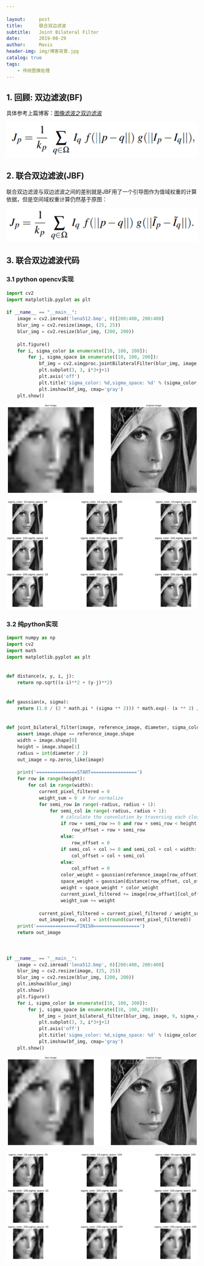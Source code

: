 ```yaml
---

layout:     post
title:      联合双边滤波
subtitle:   Joint Bilateral Filter
date:       2019-08-29
author:     Mavis
header-img: img/博客背景.jpg
catalog: true
tags:
    - 传统图像处理
---
```


## 1. 回顾: 双边滤波(BF)

具体参考上篇博客：[图像滤波之双边滤波]([https://niecongchong.github.io/2019/08/06/%E5%8F%8C%E8%BE%B9%E6%BB%A4%E6%B3%A2/](https://niecongchong.github.io/2019/08/06/双边滤波/))

![img](/img/2019-08-29-1.png)

## 2. 联合双边滤波(JBF)

联合双边滤波与双边滤波之间的差别就是JBF用了一个引导图作为值域权重的计算依据，但是空间域权重计算仍然基于原图：

![2019-08-29-2](/img/2019-08-29-2.png)



## 3. 联合双边滤波代码

### 3.1 python  opencv实现

```python
import cv2
import matplotlib.pyplot as plt

if __name__ == "__main__":
    image = cv2.imread('lena512.bmp', 0)[200:400, 200:400]
    blur_img = cv2.resize(image, (25, 25))
    blur_img = cv2.resize(blur_img, (200, 200))

    plt.figure()
    for i, sigma_color in enumerate([10, 100, 200]):
        for j, sigma_space in enumerate([10, 100, 200]):
            bf_img = cv2.ximgproc.jointBilateralFilter(blur_img, image, 9, sigma_color, sigma_space)
            plt.subplot(3, 3, i*3+j+1)
            plt.axis('off')
            plt.title('sigma_color: %d,sigma_space: %d' % (sigma_color, sigma_space))
            plt.imshow(bf_img, cmap='gray')
    plt.show()
```

![2019-08-29-2](/img/2019-08-29-5.png)

![2019-08-29-2](/img/2019-08-29-3.png)

### 3.2 纯python实现

```python
import numpy as np
import cv2
import math
import matplotlib.pyplot as plt


def distance(x, y, i, j):
    return np.sqrt((x-i)**2 + (y-j)**2)


def gaussian(x, sigma):
    return (1.0 / (2 * math.pi * (sigma ** 2))) * math.exp(- (x ** 2) / (2 * sigma ** 2))


def joint_bilateral_filter(image, reference_image, diameter, sigma_color, sigma_space):
    assert image.shape == reference_image.shape
    width = image.shape[0]
    height = image.shape[1]
    radius = int(diameter / 2)
    out_image = np.zeros_like(image)

    print('===============START=================')
    for row in range(height):
        for col in range(width):
            current_pixel_filtered = 0
            weight_sum = 0  # for normalize
            for semi_row in range(-radius, radius + 1):
                for semi_col in range(-radius, radius + 1):
                    # calculate the convolution by traversing each close pixel within radius
                    if row + semi_row >= 0 and row + semi_row < height:
                        row_offset = row + semi_row
                    else:
                        row_offset = 0
                    if semi_col + col >= 0 and semi_col + col < width:
                        col_offset = col + semi_col
                    else:
                        col_offset = 0
                    color_weight = gaussian(reference_image[row_offset][col_offset] - reference_image[row][col], sigma_color)
                    space_weight = gaussian(distance(row_offset, col_offset, row, col), sigma_space)
                    weight = space_weight * color_weight
                    current_pixel_filtered += image[row_offset][col_offset] * weight
                    weight_sum += weight

            current_pixel_filtered = current_pixel_filtered / weight_sum
            out_image[row, col] = int(round(current_pixel_filtered))
    print('===============FINISH=================')
    return out_image



if __name__ == "__main__":
    image = cv2.imread('lena512.bmp', 0)[200:400, 200:400]
    blur_img = cv2.resize(image, (25, 25))
    blur_img = cv2.resize(blur_img, (200, 200))
    plt.imshow(blur_img)
    plt.show()
    plt.figure()
    for i, sigma_color in enumerate([10, 100, 200]):
        for j, sigma_space in enumerate([10, 100, 200]):
            bf_img = joint_bilateral_filter(blur_img, image, 9, sigma_color, sigma_space)
            plt.subplot(3, 3, i*3+j+1)
            plt.axis('off')
            plt.title('sigma_color: %d,sigma_space: %d' % (sigma_color, sigma_space))
            plt.imshow(bf_img, cmap='gray')
    plt.show()
```

![2019-08-29-2](/img/2019-08-29-5.png)

![2019-08-29-2](/img/2019-08-29-4.png)



